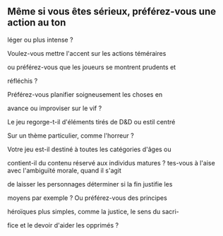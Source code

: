## Même si vous êtes sérieux, préférez-vous une action au ton


léger ou plus intense ?

Voulez-vous mettre l'accent sur les actions téméraires

ou préférez-vous que les joueurs se montrent prudents et

réfléchis ?

Préférez-vous planifier soigneusement les choses en

avance ou improviser sur le vif ?

Le jeu regorge-t-il d'éléments tirés de D&D ou estil centré

Sur un thème particulier, comme l'horreur ?

Votre jeu est-il destiné à toutes les catégories d'âges ou

contient-il du contenu réservé aux individus matures ?
tes-vous à l'aise avec l'ambiguïté morale, quand il s'agit

de laisser les personnages déterminer si la fin justifie les

moyens par exemple ? Ou préférez-vous des principes

héroïques plus simples, comme la justice, le sens du sacri-

fice et le devoir d'aider les opprimés ?
